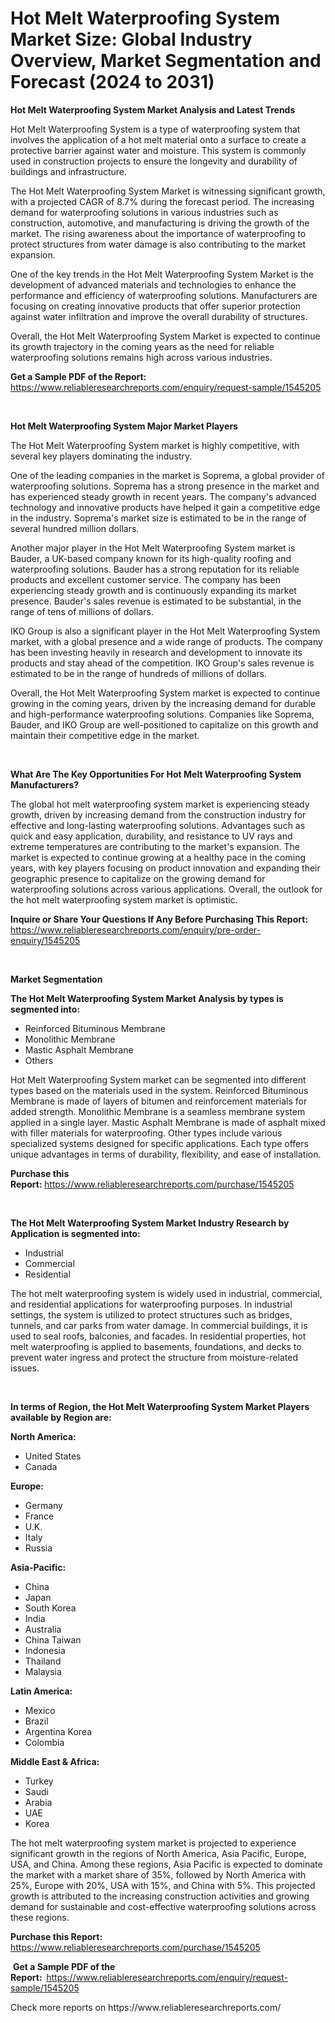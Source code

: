 <p><h1>Hot Melt Waterproofing System Market Size: Global Industry Overview, Market Segmentation and Forecast (2024 to 2031)</h1></p><p><strong>Hot Melt Waterproofing System Market Analysis and Latest Trends</strong></p>
<p><p>Hot Melt Waterproofing System is a type of waterproofing system that involves the application of a hot melt material onto a surface to create a protective barrier against water and moisture. This system is commonly used in construction projects to ensure the longevity and durability of buildings and infrastructure.</p><p>The Hot Melt Waterproofing System Market is witnessing significant growth, with a projected CAGR of 8.7% during the forecast period. The increasing demand for waterproofing solutions in various industries such as construction, automotive, and manufacturing is driving the growth of the market. The rising awareness about the importance of waterproofing to protect structures from water damage is also contributing to the market expansion.</p><p>One of the key trends in the Hot Melt Waterproofing System Market is the development of advanced materials and technologies to enhance the performance and efficiency of waterproofing solutions. Manufacturers are focusing on creating innovative products that offer superior protection against water infiltration and improve the overall durability of structures.</p><p>Overall, the Hot Melt Waterproofing System Market is expected to continue its growth trajectory in the coming years as the need for reliable waterproofing solutions remains high across various industries.</p></p>
<p><strong>Get a Sample PDF of the Report:&nbsp;</strong> <a href="https://www.reliableresearchreports.com/enquiry/request-sample/1545205">https://www.reliableresearchreports.com/enquiry/request-sample/1545205</a></p>
<p>&nbsp;</p>
<p><strong>Hot Melt Waterproofing System Major Market Players</strong></p>
<p><p>The Hot Melt Waterproofing System market is highly competitive, with several key players dominating the industry. </p><p>One of the leading companies in the market is Soprema, a global provider of waterproofing solutions. Soprema has a strong presence in the market and has experienced steady growth in recent years. The company's advanced technology and innovative products have helped it gain a competitive edge in the industry. Soprema's market size is estimated to be in the range of several hundred million dollars. </p><p>Another major player in the Hot Melt Waterproofing System market is Bauder, a UK-based company known for its high-quality roofing and waterproofing solutions. Bauder has a strong reputation for its reliable products and excellent customer service. The company has been experiencing steady growth and is continuously expanding its market presence. Bauder's sales revenue is estimated to be substantial, in the range of tens of millions of dollars. </p><p>IKO Group is also a significant player in the Hot Melt Waterproofing System market, with a global presence and a wide range of products. The company has been investing heavily in research and development to innovate its products and stay ahead of the competition. IKO Group's sales revenue is estimated to be in the range of hundreds of millions of dollars. </p><p>Overall, the Hot Melt Waterproofing System market is expected to continue growing in the coming years, driven by the increasing demand for durable and high-performance waterproofing solutions. Companies like Soprema, Bauder, and IKO Group are well-positioned to capitalize on this growth and maintain their competitive edge in the market.</p></p>
<p>&nbsp;</p>
<p><strong>What Are The Key Opportunities For Hot Melt Waterproofing System Manufacturers?</strong></p>
<p><p>The global hot melt waterproofing system market is experiencing steady growth, driven by increasing demand from the construction industry for effective and long-lasting waterproofing solutions. Advantages such as quick and easy application, durability, and resistance to UV rays and extreme temperatures are contributing to the market's expansion. The market is expected to continue growing at a healthy pace in the coming years, with key players focusing on product innovation and expanding their geographic presence to capitalize on the growing demand for waterproofing solutions across various applications. Overall, the outlook for the hot melt waterproofing system market is optimistic.</p></p>
<p><strong>Inquire or Share Your Questions If Any Before Purchasing This Report:</strong> <a href="https://www.reliableresearchreports.com/enquiry/pre-order-enquiry/1545205">https://www.reliableresearchreports.com/enquiry/pre-order-enquiry/1545205</a></p>
<p>&nbsp;</p>
<p><strong>Market Segmentation</strong></p>
<p><strong>The Hot Melt Waterproofing System Market Analysis by types is segmented into:</strong></p>
<p><ul><li>Reinforced Bituminous Membrane</li><li>Monolithic Membrane</li><li>Mastic Asphalt Membrane</li><li>Others</li></ul></p>
<p><p>Hot Melt Waterproofing System market can be segmented into different types based on the materials used in the system. Reinforced Bituminous Membrane is made of layers of bitumen and reinforcement materials for added strength. Monolithic Membrane is a seamless membrane system applied in a single layer. Mastic Asphalt Membrane is made of asphalt mixed with filler materials for waterproofing. Other types include various specialized systems designed for specific applications. Each type offers unique advantages in terms of durability, flexibility, and ease of installation.</p></p>
<p><strong>Purchase this Report:&nbsp;</strong><a href="https://www.reliableresearchreports.com/purchase/1545205">https://www.reliableresearchreports.com/purchase/1545205</a></p>
<p>&nbsp;</p>
<p><strong>The Hot Melt Waterproofing System Market Industry Research by Application is segmented into:</strong></p>
<p><ul><li>Industrial</li><li>Commercial</li><li>Residential</li></ul></p>
<p><p>The hot melt waterproofing system is widely used in industrial, commercial, and residential applications for waterproofing purposes. In industrial settings, the system is utilized to protect structures such as bridges, tunnels, and car parks from water damage. In commercial buildings, it is used to seal roofs, balconies, and facades. In residential properties, hot melt waterproofing is applied to basements, foundations, and decks to prevent water ingress and protect the structure from moisture-related issues.</p></p>
<p>&nbsp;</p>
<p><strong>In terms of Region, the Hot Melt Waterproofing System Market Players available by Region are:</strong></p>
<p>
    <p> <strong> North America: </strong>
        <ul>
            <li>United States</li>
            <li>Canada</li>
        </ul>
        </p> 
    <p> <strong> Europe: </strong>
        <ul>
            <li>Germany</li>
            <li>France</li>
            <li>U.K.</li>
            <li>Italy</li>
            <li>Russia</li>
        </ul>
        </p> 
    <p> <strong> Asia-Pacific: </strong>
        <ul>
            <li>China</li>
            <li>Japan</li>
            <li>South Korea</li>
            <li>India</li>
            <li>Australia</li>
            <li>China Taiwan</li>
            <li>Indonesia</li>
            <li>Thailand</li>
            <li>Malaysia</li>
        </ul>
        </p> 
    <p> <strong> Latin America: </strong>
        <ul>
            <li>Mexico</li>
            <li>Brazil</li>
            <li>Argentina Korea</li>
            <li>Colombia</li>
        </ul>
        </p> 
    <p> <strong> Middle East & Africa: </strong>
        <ul>
            <li>Turkey</li>
            <li>Saudi</li>
            <li>Arabia</li>
            <li>UAE</li>
            <li>Korea</li>
        </ul>
    </p>
    </p>
<p><p>The hot melt waterproofing system market is projected to experience significant growth in the regions of North America, Asia Pacific, Europe, USA, and China. Among these regions, Asia Pacific is expected to dominate the market with a market share of 35%, followed by North America with 25%, Europe with 20%, USA with 15%, and China with 5%. This projected growth is attributed to the increasing construction activities and growing demand for sustainable and cost-effective waterproofing solutions across these regions.</p></p>
<p><strong>Purchase this Report: </strong><a href="https://www.reliableresearchreports.com/purchase/1545205">https://www.reliableresearchreports.com/purchase/1545205</a></p>
<p>&nbsp;<strong>Get a Sample PDF of the Report:&nbsp;&nbsp;</strong><a href="https://www.reliableresearchreports.com/enquiry/request-sample/1545205">https://www.reliableresearchreports.com/enquiry/request-sample/1545205</a></p>
<p><strong></strong></p>
<p>Check more reports on https://www.reliableresearchreports.com/</p>